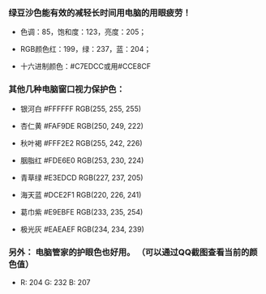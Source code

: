 ### 绿豆沙色能有效的减轻长时间用电脑的用眼疲劳！

* 色调：85，饱和度：123，亮度：205；

* RGB颜色红：199，绿：237，蓝：204；

* 十六进制颜色：#C7EDCC或用#CCE8CF



### 其他几种电脑窗口视力保护色：

* 银河白    #FFFFFF    RGB(255, 255, 255)

* 杏仁黄    #FAF9DE    RGB(250, 249, 222)

* 秋叶褐    #FFF2E2    RGB(255, 242, 226)

* 胭脂红    #FDE6E0    RGB(253, 230, 224)

* 青草绿    #E3EDCD    RGB(227, 237, 205)

* 海天蓝    #DCE2F1    RGB(220, 226, 241)

* 葛巾紫    #E9EBFE    RGB(233, 235, 254)

* 极光灰    #EAEAEF    RGB(234, 234, 239)



### 另外： 电脑管家的护眼色也好用。 （可以通过QQ截图查看当前的颜色值）

* R:  204  G: 232 B: 207
